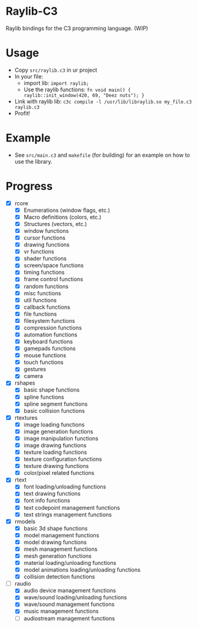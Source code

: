 # Raylib-C3

Raylib bindings for the C3 programming language. (WIP)

# Usage

- Copy `src/raylib.c3` in ur project
- In your file:
    - import lib: `import raylib;`
    - Use the raylib functions: ```fn void main() {
    raylib::init_window(420, 69, "Deez nuts");
    }```
- Link with raylib lib: ```c3c compile -l /usr/lib/libraylib.so my_file.c3 raylib.c3```
- Profit!

# Example

- See `src/main.c3` and `makefile` (for building) for an example on how to use the library.

# Progress

- [x] rcore
    - [x] Enumerations (window flags, etc.)
    - [x] Macro definitions (colors, etc.)
    - [x] Structures (vectors, etc.)
    - [x] window functions
    - [x] cursor functions
    - [x] drawing functions
    - [x] vr functions 
    - [x] shader functions 
    - [x] screen/space functions
    - [x] timing functions
    - [x] frame control functions
    - [x] random functions  
    - [x] misc functions
    - [x] util functions
    - [x] callback functions
    - [x] file functions
    - [x] filesystem functions
    - [x] compression functions
    - [x] automation functions
    - [x] keyboard functions
    - [x] gamepads functions
    - [x] mouse functions
    - [x] touch functions
    - [x] gestures
    - [x] camera
- [x] rshapes
    - [x] basic shape functions
    - [x] spline functions
    - [x] spline segment functions
    - [x] basic collision functions
- [x] rtextures
    - [x] image loading functions
    - [x] image generation functions
    - [x] image manipulation functions
    - [x] image drawing functions
    - [x] texture loading functions
    - [x] texture configuration functions
    - [x] texture drawing functions
    - [x] color/pixel related functions
- [x] rtext
    - [x] font loading/unloading functions
    - [x] text drawing functions
    - [x] font info functions
    - [x] text codepoint management functions
    - [x] text strings management functions
- [x] rmodels
    - [x] basic 3d shape functions
    - [x] model management functions
    - [x] model drawing functions 
    - [x] mesh management functions
    - [x] mesh generation functions
    - [x] material loading/unloading functions 
    - [x] model animations loading/unloading functions
    - [x] collision detection functions
- [ ] raudio
    - [x] audio device management functions
    - [x] wave/sound loading/unloading functions
    - [x] wave/sound management functions
    - [x] music management functions
    - [ ] audiostream management functions

